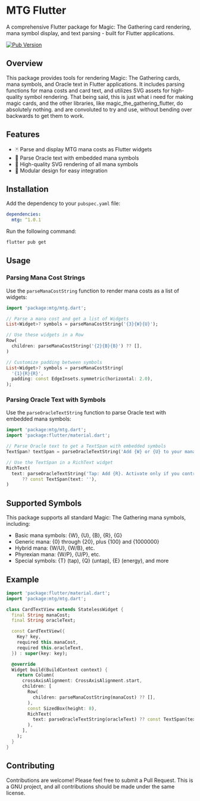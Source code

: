 # MTG Flutter

A comprehensive Flutter package for Magic: The Gathering card rendering, mana symbol display, and text parsing - built for Flutter applications.

[![Pub Version](https://img.shields.io/pub/v/mtg.svg)](https://pub.dev/packages/mtg)

## Overview

This package provides tools for rendering Magic: The Gathering cards, mana symbols, and Oracle text in Flutter applications. It includes parsing functions for mana costs and card text, and utilizes SVG assets for high-quality symbol rendering. That being said, this is just what i need for making magic cards, and the other libraries, like magic_the_gathering_flutter, do absolutely nothing. and are convoluted to try and use, without bending over backwards to get them to work.

## Features

- 🃏 Parse and display MTG mana costs as Flutter widgets
- 📝 Parse Oracle text with embedded mana symbols 
- 🎨 High-quality SVG rendering of all mana symbols
- 🧩 Modular design for easy integration

## Installation

Add the dependency to your `pubspec.yaml` file:

```yaml
dependencies:
  mtg: ^1.0.1
```

Run the following command:

```bash
flutter pub get
```

## Usage

### Parsing Mana Cost Strings

Use the `parseManaCostString` function to render mana costs as a list of widgets:

```dart
import 'package:mtg/mtg.dart';

// Parse a mana cost and get a list of Widgets
List<Widget>? symbols = parseManaCostString('{3}{W}{U}');

// Use these widgets in a Row
Row(
  children: parseManaCostString('{2}{B}{B}') ?? [],
)

// Customize padding between symbols
List<Widget>? symbols = parseManaCostString(
  '{1}{R}{R}',
  padding: const EdgeInsets.symmetric(horizontal: 2.0),
);
```

### Parsing Oracle Text with Symbols

Use the `parseOracleTextString` function to parse Oracle text with embedded mana symbols:

```dart
import 'package:mtg/mtg.dart';
import 'package:flutter/material.dart';

// Parse Oracle text to get a TextSpan with embedded symbols
TextSpan? textSpan = parseOracleTextString('Add {W} or {U} to your mana pool.');

// Use the TextSpan in a RichText widget
RichText(
  text: parseOracleTextString('Tap: Add {R}. Activate only if you control a Mountain.') 
      ?? const TextSpan(text: ''),
)
```

## Supported Symbols

This package supports all standard Magic: The Gathering mana symbols, including:

- Basic mana symbols: {W}, {U}, {B}, {R}, {G}
- Generic mana: {0} through {20}, plus {100} and {1000000}
- Hybrid mana: {W/U}, {W/B}, etc.
- Phyrexian mana: {W/P}, {U/P}, etc.
- Special symbols: {T} (tap), {Q} (untap), {E} (energy), and more

## Example

```dart
import 'package:flutter/material.dart';
import 'package:mtg/mtg.dart';

class CardTextView extends StatelessWidget {
  final String manaCost;
  final String oracleText;

  const CardTextView({
    Key? key,
    required this.manaCost,
    required this.oracleText,
  }) : super(key: key);

  @override
  Widget build(BuildContext context) {
    return Column(
      crossAxisAlignment: CrossAxisAlignment.start,
      children: [
        Row(
          children: parseManaCostString(manaCost) ?? [],
        ),
        const SizedBox(height: 8),
        RichText(
          text: parseOracleTextString(oracleText) ?? const TextSpan(text: ''),
        ),
      ],
    );
  }
}
```

## Contributing

Contributions are welcome! Please feel free to submit a Pull Request. This is a GNU project, and all contributions should be made under the same license.
